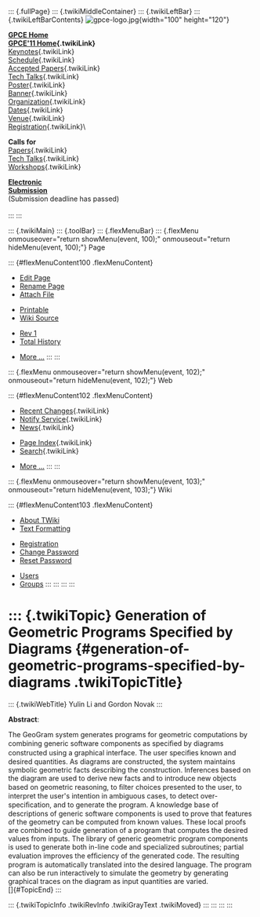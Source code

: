 ::: {.fullPage}
::: {.twikiMiddleContainer}
::: {.twikiLeftBar}
::: {.twikiLeftBarContents}
![gpce-logo.jpg](../pub/GPCE11/WebLeftBar/gpce-logo.jpg){width="100"
height="120"}

**[GPCE Home](http://program-transformation.org/Gpce)**\
**[GPCE\'11 Home](WebHome){.twikiLink}**\
[Keynotes](KeynoteSpeakers){.twikiLink}\
[Schedule](ConferenceProgram){.twikiLink}\
[Accepted Papers](AcceptedPapers){.twikiLink}\
[Tech Talks](TechTalks){.twikiLink}\
[Poster](Poster){.twikiLink}\
[Banner](Banner){.twikiLink}\
[Organization](ConferenceOrganization){.twikiLink}\
[Dates](ImportantDates){.twikiLink}\
[Venue](ConferenceVenue){.twikiLink}\
[Registration](ConferenceRegistration){.twikiLink}\

**Calls for**\
[Papers](CallForPapers){.twikiLink}\
[Tech Talks](CallForTechTalks){.twikiLink}\
[Workshops](Workshops){.twikiLink}

**[Electronic\
Submission](http://www.easychair.org/conferences/?conf=gpce11)**\
(Submission deadline has passed)\
\
:::
:::

::: {.twikiMain}
::: {.toolBar}
::: {.flexMenuBar}
::: {.flexMenu onmouseover="return showMenu(event, 100);" onmouseout="return hideMenu(event, 100);"}
Page

::: {#flexMenuContent100 .flexMenuContent}
-   [Edit
    Page](http://www.program-transformation.org/edit/GPCE11/GenerationofGeometricProgramsSpecifiedbyDiagrams?t=1536828808)
-   [Rename
    Page](http://www.program-transformation.org/rename/GPCE11/GenerationofGeometricProgramsSpecifiedbyDiagrams)
-   [Attach
    File](http://www.program-transformation.org/attach/GPCE11/GenerationofGeometricProgramsSpecifiedbyDiagrams)

<!-- -->

-   [Printable](http://www.program-transformation.org/view/GPCE11/GenerationofGeometricProgramsSpecifiedbyDiagrams?skin=print.pattern)
-   [Wiki
    Source](http://www.program-transformation.org/view/GPCE11/GenerationofGeometricProgramsSpecifiedbyDiagrams?skin=text&raw=on&contenttype=text/plain)

<!-- -->

-   [Rev
    1](http://www.program-transformation.org/view/GPCE11/GenerationofGeometricProgramsSpecifiedbyDiagrams?rev=1.1)
-   [Total
    History](http://www.program-transformation.org/rdiff/GPCE11/GenerationofGeometricProgramsSpecifiedbyDiagrams)

<!-- -->

-   [More
    \...](http://www.program-transformation.org/oops/GPCE11/GenerationofGeometricProgramsSpecifiedbyDiagrams?template=oopsmore&param1=1.1&param2=1.1)
:::
:::

::: {.flexMenu onmouseover="return showMenu(event, 102);" onmouseout="return hideMenu(event, 102);"}
Web

::: {#flexMenuContent102 .flexMenuContent}
-   [Recent Changes](WebChanges){.twikiLink}
-   [Notify Service](WebNotify){.twikiLink}
-   [News](WebNews){.twikiLink}

<!-- -->

-   [Page Index](WebIndex){.twikiLink}
-   [Search](WebSearch){.twikiLink}

<!-- -->

-   [More
    \...](http://www.program-transformation.org/oops/GPCE11/GenerationofGeometricProgramsSpecifiedbyDiagrams?template=oopsmore&param1=1.1&param2=1.1)
:::
:::

::: {.flexMenu onmouseover="return showMenu(event, 103);" onmouseout="return hideMenu(event, 103);"}
Wiki

::: {#flexMenuContent103 .flexMenuContent}
-   [About
    TWiki](http://www.program-transformation.org/view/TWiki/WebHome)
-   [Text
    Formatting](http://www.program-transformation.org/view/TWiki/TextFormattingRules)

<!-- -->

-   [Registration](http://www.program-transformation.org/view/TWiki/TWikiRegistration)
-   [Change
    Password](http://www.program-transformation.org/view/TWiki/ChangePassword)
-   [Reset
    Password](http://www.program-transformation.org/view/TWiki/ResetPassword)

<!-- -->

-   [Users](http://www.program-transformation.org/view/Main/TWikiUsers)
-   [Groups](http://www.program-transformation.org/view/Main/TWikiGroups)
:::
:::
:::
:::

::: {.twikiTopic}
Generation of Geometric Programs Specified by Diagrams {#generation-of-geometric-programs-specified-by-diagrams .twikiTopicTitle}
======================================================

::: {.twikiWebTitle}
Yulin Li and Gordon Novak
:::

**Abstract**:

The GeoGram system generates programs for geometric computations by
combining generic software components as speciﬁed by diagrams
constructed using a graphical interface. The user speciﬁes known and
desired quantities. As diagrams are constructed, the system maintains
symbolic geometric facts describing the construction. Inferences based
on the diagram are used to derive new facts and to introduce new objects
based on geometric reasoning, to ﬁlter choices presented to the user, to
interpret the user's intention in ambiguous cases, to detect
over-speciﬁcation, and to generate the program. A knowledge base of
descriptions of generic software components is used to prove that
features of the geometry can be computed from known values. These local
proofs are combined to guide generation of a program that computes the
desired values from inputs. The library of generic geometric program
components is used to generate both in-line code and specialized
subroutines; partial evaluation improves the efﬁciency of the generated
code. The resulting program is automatically translated into the desired
language. The program can also be run interactively to simulate the
geometry by generating graphical traces on the diagram as input
quantities are varied.\
[]{#TopicEnd}
:::

::: {.twikiTopicInfo .twikiRevInfo .twikiGrayText .twikiMoved}
:::
:::
:::
:::
